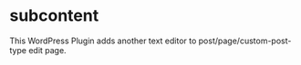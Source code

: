 subcontent
==========

This WordPress Plugin adds another text editor to post/page/custom-post-type edit page.
